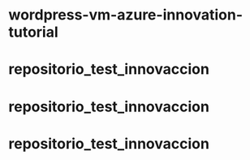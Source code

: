 # wordpress-vm-azure-innovation-tutorial
# repositorio_test_innovaccion
# repositorio_test_innovaccion
# repositorio_test_innovaccion
